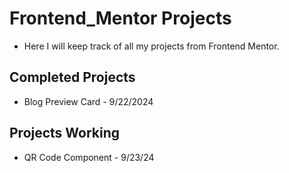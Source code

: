 # Frontend_Mentor Projects

- Here I will keep track of all my projects from Frontend Mentor.

## Completed Projects

- Blog Preview Card - 9/22/2024

## Projects Working

- QR Code Component - 9/23/24
